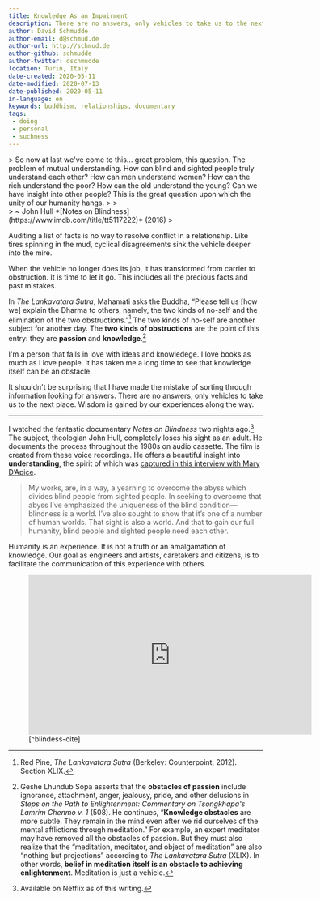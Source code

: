 ```yaml
---
title: Knowledge As an Impairment
description: There are no answers, only vehicles to take us to the next place.
author: David Schmudde
author-email: d@schmud.de
author-url: http://schmud.de
author-github: schmudde
author-twitter: dschmudde
location: Turin, Italy
date-created: 2020-05-11
date-modified: 2020-07-13
date-published: 2020-05-11
in-language: en
keywords: buddhism, relationships, documentary
tags:
 - doing
 - personal
 - suchness
---
```


<div class="epigraph">
> So now at last we've come to this... great problem, this question. The problem of mutual understanding. How can blind and sighted people truly understand each other? How can men understand women? How can the rich understand the poor? How can the old understand the young? Can we have insight into other people? This is the great question upon which the unity of our humanity hangs.
>
><footer>
> ~ John Hull *[Notes on Blindness](https://www.imdb.com/title/tt5117222)* (2016)
></footer>
</div>

Auditing a list of facts is no way to resolve conflict in a relationship. Like tires spinning in the mud, cyclical disagreements sink the vehicle deeper into the mire.

When the vehicle no longer does its job, it has transformed from carrier to obstruction. It is time to let it go. This includes all the precious facts and past mistakes.

In *The Lankavatara Sutra*, Mahamati asks the Buddha, &ldquo;Please tell us [how we] explain the Dharma to others, namely, the two kinds of no-self and the elimination of the two obstructions.&rdquo;[^xlix] The two kinds of no-self are another subject for another day. The **two kinds of obstructions** are the point of this entry: they are **passion** and **knowledge**.[^passion-knowledge]

[^xlix]: Red Pine, *The Lankavatara Sutra* (Berkeley: Counterpoint, 2012). Section XLIX.
[^passion-knowledge]: Geshe Lhundub Sopa asserts that the **obstacles of passion** include ignorance, attachment, anger, jealousy, pride, and other delusions in *Steps on the Path to Enlightenment: Commentary on Tsongkhapa's Lamrim Chenmo v. 1* (508). He continues, &ldquo;**Knowledge obstacles** are more subtle. They remain in the mind even after we rid ourselves of the mental afflictions through meditation.&rdquo; For example, an expert meditator may have removed all the obstacles of passion. But they must also realize that the &ldquo;meditation, meditator, and object of meditation&rdquo; are also &ldquo;nothing but projections&rdquo; according to *The Lankavatara Sutra* (XLIX). In other words, **belief in meditation itself is an obstacle to achieving enlightenment**. Meditation is just a vehicle.

I'm a person that falls in love with ideas and knowledege. I love books as much as I love people. It has taken me a long time to see that knowledge itself can be an obstacle.

It shouldn't be surprising that I have made the mistake of sorting through information looking for answers. There are no answers, only vehicles to take us to the next place. Wisdom is gained by our experiences along the way.

---

I watched the fantastic documentary *Notes on Blindness* two nights ago.[^blindness] The subject, theologian John Hull, completely loses his sight as an adult. He documents the process throughout the 1980s on audio cassette. The film is created from these voice recordings. He offers a beautiful insight into **understanding**, the spirit of which was [captured in this interview with Mary D’Apice](https://visionaware.org/emotional-support/personal-stories/eye-conditions-personal-stories/interview-with-john-hull-author-of-touching-the-rock-an-experience-of-blindness/1235/).

[^blindness]: Available on Netflix as of this writing.

> My works, are, in a way, a yearning to overcome the abyss which divides blind people from sighted people. In seeking to overcome that abyss I’ve emphasized the uniqueness of the blind condition—blindness is a world. I’ve also sought to show that it’s one of a number of human worlds. That sight is also a world. And that to gain our full humanity, blind people and sighted people need each other.

Humanity is an experience. It is not a truth or an amalgamation of knowledge. Our goal as engineers and artists, caretakers and citizens, is to facilitate the communication of this experience with others.

<figure>
<iframe width="560" height="315" src="https://www.youtube.com/embed/MCWouLeXRsI" frameborder="0" allow="accelerometer; autoplay; encrypted-media; gyroscope; picture-in-picture" allowfullscreen></iframe>
[^blindess-cite]
</figure>

[^blindess-cite]: {-} Trailer: James Spinney and Peter Middleton, *Notes On Blindness*, video (ARTE, Creative England, Impact Partners, 2016).
